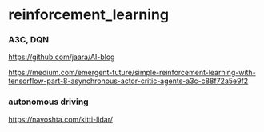 # reinforcement_learning

### A3C, DQN
https://github.com/jaara/AI-blog

https://medium.com/emergent-future/simple-reinforcement-learning-with-tensorflow-part-8-asynchronous-actor-critic-agents-a3c-c88f72a5e9f2

### autonomous driving
https://navoshta.com/kitti-lidar/
